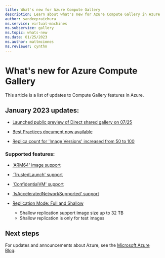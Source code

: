 ```yaml
---
title: What's new for Azure Compute Gallery
description: Learn about what's new for Azure Compute Gallery in Azure.
author: sandeepraichura
ms.service: virtual-machines
ms.subservice: gallery
ms.topic: whats-new
ms.date: 01/25/2023
ms.author: mattmcinnes
ms.reviewer: cynthn
---
```


# What's new for Azure Compute Gallery

This article is a list of updates to Compute Gallery features in Azure.

## January 2023 updates:

- [Launched public preview of Direct shared gallery on 07/25](/azure/virtual-machines/share-gallery-direct?tabs=portaldirect)

- [Best Practices document now available](/azure/virtual-machines/azure-compute-gallery#best-practices)

- [Replica count for 'Image Versions' increased from 50 to 100](/azure/virtual-machines/azure-compute-gallery#limits)

### Supported features:

- ['ARM64' image support](/cli/azure/sig/image-definition?view=azure-cli-latest#az-sig-image-definition-create&preserve-view=true)

- ['TrustedLaunch' support](/cli/azure/sig/image-definition?view=azure-cli-latest#az-sig-image-definition-create&preserve-view=true)

- ['ConfidentialVM' support](/cli/azure/sig/image-definition?view=azure-cli-latest#az-sig-image-definition-create&preserve-view=true)

- ['IsAcceleratedNetworkSupported' support](/cli/azure/sig/image-definition?view=azure-cli-latest#az-sig-image-definition-create&preserve-view=true)

- [Replication Mode: Full and Shallow](/cli/azure/sig/image-version?view=azure-cli-latest#commands&preserve-view=true)
  - Shallow replication support image size up to 32 TB
  - Shallow replication is only for test images

## Next steps

For updates and announcements about Azure, see the [Microsoft Azure Blog](https://azure.microsoft.com/blog/).
